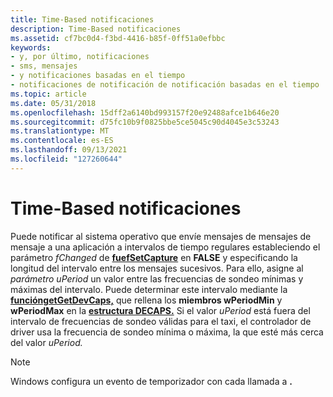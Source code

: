 ```yaml
---
title: Time-Based notificaciones
description: Time-Based notificaciones
ms.assetid: cf7bc0d4-f3bd-4416-b85f-0ff51a0efbbc
keywords:
- y, por último, notificaciones
- sms, mensajes
- y notificaciones basadas en el tiempo
- notificaciones de notificación de notificación basadas en el tiempo
ms.topic: article
ms.date: 05/31/2018
ms.openlocfilehash: 15dff2a6140bd993157f20e92488afce1b646e20
ms.sourcegitcommit: d75fc10b9f0825bbe5ce5045c90d4045e3c53243
ms.translationtype: MT
ms.contentlocale: es-ES
ms.lasthandoff: 09/13/2021
ms.locfileid: "127260644"
---
```

# <a name="time-based-notifications"></a>Time-Based notificaciones

Puede notificar al sistema operativo que envíe mensajes de mensajes de mensaje a una aplicación a intervalos de tiempo regulares estableciendo el parámetro *fChanged* de [**fuefSetCapture**](/windows/win32/api/joystickapi/nf-joystickapi-joysetcapture) en **FALSE** y especificando la longitud del intervalo entre los mensajes sucesivos. Para ello, asigne al *parámetro uPeriod* un valor entre las frecuencias de sondeo mínimas y máximas del intervalo. Puede determinar este intervalo mediante la [**funcióngetGetDevCaps,**](/windows/win32/api/joystickapi/nf-joystickapi-joygetdevcaps) que rellena los **miembros wPeriodMin** y **wPeriodMax** en la [**estructura DECAPS.**](/windows/win32/api/joystickapi/ns-joystickapi-joycaps) Si el valor *uPeriod* está fuera del intervalo de frecuencias de sondeo válidas para el taxi, el controlador de driver usa la frecuencia de sondeo mínima o máxima, la que esté más cerca del valor *uPeriod.*

> [!Note]  
> Windows configura un evento de temporizador con cada llamada a **.**

 

 

 